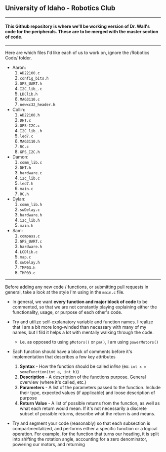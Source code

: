 ## University of Idaho - Robotics Club
---
#### This Github repository is where we'll be working version of Dr. Wall's code for the peripherals. These are to be merged with the master section of code.
---
Here are which files I'd like each of us to work on, ignore the /Robotics Code/ folder.
* Aaron:
  1. `AD22100.c`
  2. `config_bits.h`
  3. `GPS_UART.h`
  4. `I2C_lib_.c`
  5. `LDClib.h`
  6. `MAG3110.c`
  7. `newxc32_header.h`
* Collin:
  1. `AD22100.h`
  2. `DHT.c`
  3. `GPS-I2C.c`
  4. `I2C_lib_.h`
  5. `led7.c`
  6. `MAG3110.h`
  7. `RC.c`
  8. `GPS_I2C.h`
* Damon:
  1. `comm_lib.c`
  2. `DHT.h`
  3. `hardware.c`
  4. `i2c_lib.c`
  5. `led7.h`
  6. `main.c`
  7. `RC.h`
* Dylan:
  1. `comm_lib.h`
  2. `swDelay.c`
  3. `hardware.h`
  4. `i2c_lib.h`
  5. `main.h`
* Sam:
  1. `compass.c`
  2. `GPS_UART.c`
  3. `hardware.h`
  4. `LCDlib.c`
  5. `map.c`
  6. `swDelay.h`
  7. `TMP03.h`
  8. `TMP03.c`

---

Before adding any new code / functions, or submitting pull requests in general, take a look at the style I'm using in the `main.c` file.

* In general, we want __every function and major block of code__ to be commented, so that we are not constantly playing explaining either the functionality, usage, or purpose of each other's code.

* Try and utilize self-explanatory variable and function names. I realize that I am a bit more long-winded than necessary with many of my names, but I fild it helps a lot with mentally walking through the code.
  * i.e. as opposed to using `pMotors()` or `pm()`, I am using `powerMotors()`

* Each function should have a block of comments before it's implementation that describes a few key attributes
  1. __Syntax__ - How the function should be called *inline* (ex: `int x = someFunction(int a, int b)`)
  2. __Description__ - A description of the functions purpose. General overview (where it's called, etc.)
  3. __Parameters__ - A list of the parameters passed to the function. Include their type, expected values (if applicable) and loose description of purpose
  4. __Return Value__ - A list of possible returns from the function, as well as what each return would mean. If it's not necessarily a discrete subset of possible returns, describe what the return is and means.
  
* Try and segment your code (reasonably) so that each subsection is compartmentalized, and performs either a specific function or a logical operation. For example, for the function that turns our heading, it is split into shifting the rotation angle, accounting for a zero denominator, powering our motors, and returning
